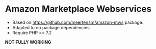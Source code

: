 # Amazon Marketplace Webservices

* Based on https://github.com/meertensm/amazon-mws package.
* Adapted to no package dependencies
* Require PHP >= 7.2

**NOT FULLY WORKING**
